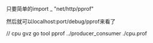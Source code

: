只要简单的import _ "net/http/pprof"

然后就可以localhost:port/debug/pprof来看了


// cpu gvz
go tool pprof ../producer_consumer ./cpu.prof
